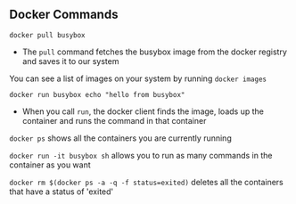 ## Docker Commands

`docker pull busybox`
 - The `pull` command fetches the busybox image from the docker registry and saves it to our system

You can see a list of images on your system by running `docker images`

`docker run busybox echo "hello from busybox"`
 - When you call `run`, the docker client finds the image, loads up the container and runs the command in that container

`docker ps` shows all the containers you are currently running

`docker run -it busybox sh` allows you to run as many commands in the container as you want

`docker rm $(docker ps -a -q -f status=exited)` deletes all the containers that have a status of 'exited'
